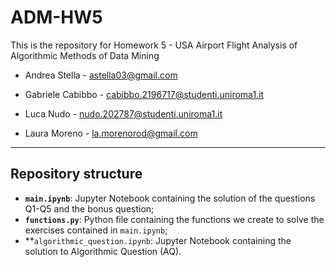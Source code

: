 # ADM-HW5
This is the repository for Homework 5 - USA Airport Flight Analysis of Algorithmic Methods of Data Mining

* Andrea Stella - astella03@gmail.com
  
* Gabriele Cabibbo - cabibbo.2196717@studenti.uniroma1.it
  
* Luca Nudo - nudo.202787@studenti.uniroma1.it

* Laura Moreno - la.morenorod@gmail.com

-------------------------------------------------------

## Repository structure

* **`main.ipynb`**: Jupyter Notebook containing the solution of the questions Q1-Q5 and the bonus question;
* **`functions.py`**: Python file containing the functions we create to solve the exercises contained in `main.ipynb`;
* **`algorithmic_question.ipynb`: Jupyter Notebook containing the solution to Algorithmic Question (AQ).

